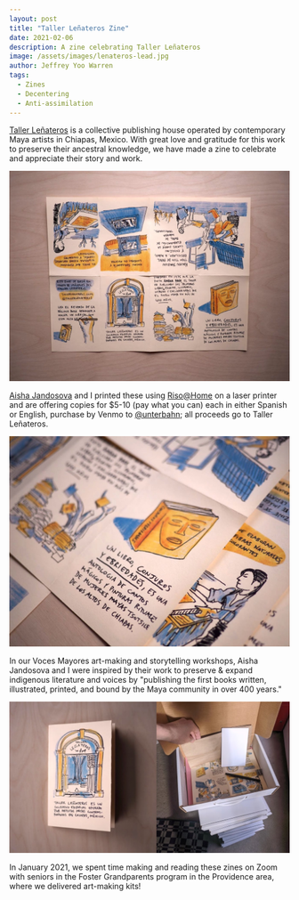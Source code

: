 ```yaml
---
layout: post
title: "Taller Leñateros Zine"
date: 2021-02-06
description: A zine celebrating Taller Leñateros
image: /assets/images/lenateros-lead.jpg
author: Jeffrey Yoo Warren
tags: 
  - Zines
  - Decentering
  - Anti-assimilation
---
```


[Taller Leñateros](https://www.instagram.com/tallerlenateros/) is a collective publishing house operated by contemporary Maya artists in Chiapas, Mexico. With great love and gratitude for this work to preserve their ancestral knowledge, we have made a zine to celebrate and appreciate their story and work.

![A letter-sized ivory colored page which is an unfolded zine with 8 illustrated pages, telling what Taller Leñateros is with images of a book with a face on the cover, a doorway, people holding piles of paper, and more, laying on a wooden table. ](/assets/images/lenateros-spread.jpg)

[Aisha Jandosova](https://towardsanidealplace) and I printed these using [Riso@Home](https://github.com/jywarren/risoAtHome/) on a laser printer and are offering copies for $5-10 (pay what you can) each in either Spanish or English, purchase by Venmo to [@unterbahn](http://venmo.com/unterbahn); all proceeds go to Taller Leñateros.

![A close-up of the illustration showing a book with a face in relief on its cover, in yellow/gold shades with blue shadow.](/assets/images/lenateros-upclose.jpg)

In our Voces Mayores art-making and storytelling workshops, Aisha Jandosova and I were inspired by their work to preserve & expand indigenous literature and voices by "publishing the first books written, illustrated, printed, and bound by the Maya community in over 400 years."

![Left: A small paper zine with yellow and blue inks showing a doorway with the words "Taller Leñateros" above, and below, "Taller Leñateros es un colectivo editorial operado por artistas mayas contemporaneas en Chiapas, Mexico." Right: Zines and art supplies in a cardboard box with a handle, on a pile of boxes.](/assets/images/lenateros-2up.jpg)

In January 2021, we spent time making and reading these zines on Zoom with seniors in the Foster Grandparents program in the Providence area, where we delivered art-making kits!

